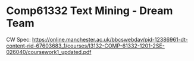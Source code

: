# Comp61332 Text Mining - Dream Team

CW Spec: https://online.manchester.ac.uk/bbcswebdav/pid-12386961-dt-content-rid-67603683_1/courses/I3132-COMP-61332-1201-2SE-026040/coursework1_updated.pdf